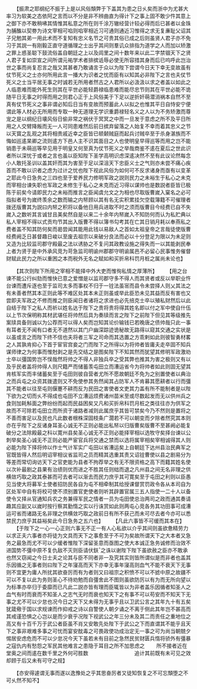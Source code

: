 <!-- { "loadSidebar": true } -->
　　【振肃之耶纲纪不振于上是以风俗頽弊于下盖其为患之日乆矣而浙中为尤甚大率习为软美之态依阿之言而以不分是非不辨曲直为得计下之事上固不敢少忤其意上之御下亦不敢稍咈其情惟其私意之所在则千涂万辙经营计较必得而后已甚者以金珠为脯醢以契劵为诗文宰相可啗则啗宰相近习可通则通近习惟得之求无复亷耻父诏其子兄勉其弟一用此术而不复知有忠义名节之可贵其俗已成之后则虽贤人君子亦不免习于其説一有刚毅正直守道循理之士出乎其间则羣讥众排指为道学之人而加以矫激之罪上惑圣聪下鼓流俗盖自朝廷之上以及闾里之间十数年来以此二字禁锢天下之贤人君子复如崇宣之间所谓元祐学术者排摈诋辱必使无所容措其身而后已呜呼此岂治世之事而尚复忍言之哉又其甚者乃敢诵言于众以为陛下尝谓今日天下幸无变故虽有仗节死义之士亦何所用此言一播大为识者之忧而臣有以知其必非陛下之言也夫仗节死义之士当平居无事之时诚若无所用者然古之人君所以必汲汲以求之者盖以如此之人临患难而能外死生则其在平世必能轻爵禄临患难而能尽忠节则其在平世必能不诡随平日无事之时得而用之则君心正于上风俗美于下足以逆折奸萌潜消祸本自然不至真有仗节死义之事非谓必知后日当有变故而预蓄此人以拟之也惟其平日自恃安宁便谓此等人材必无所用而专取一种无道理无学识重爵禄轻名义之人以为不务矫激而尊宠之是以纲纪日壊风俗日偷非常之祸伏于冥冥之中而一旦发于意虑之所不及平日所用之人交臂降叛而无一人可同患难然后前日摈弃留落之人始复不幸而着其忠义之节以天寳之乱观之其将相贵戚近幸之臣皆已顿颡贼庭而起兵讨贼卒至于杀身湛族而不悔如巡逺杲卿之流则逺方下邑人主不识其面目之人也使明皇早得巡等而用之岂不能销患于未萌巡等早见用于明皇又何至真为仗节死义之举哉商鉴不逺在夏后之世此识者所以深忧于或者之言也虽以臣知陛下圣学高明识虑深逺决然不至有此议论然每念小人敢托圣训以盖其奸而其为害至于足以深沮天下忠臣义士之气则亦未尝不痛心疾首而不敢以识者之虑为过计之忧也陛下视此风俗为如何可不反求诸身而亟有以变革之耶此今日急务之三四也至于爱养民力修明军政之説则民力之未裕生于私心之未克而宰相台谏失职也军政之未修生于私心之未克而近习得以谋帅也是数説者臣皆已极陈于前矣今请即民力之未裕而推言之臣闻虞允文之为相也尽取版曹嵗入窠名之必可指拟者号为嵗终羡余之数而输之内帑顾以其有名无实积累挂欠空载簿籍不可催理者拨还版曹其为説曰内帑之积将以备他日用兵进取不时之须而版曹目今经费已自不失嵗入之数听其言诚甘且美矣然自是以来二十余年内帑嵗入不知防何而认为私贮典以私人宰相不得以式贡均节其出入版曹不得以簿书勾考其在亡其日销月耗以奉燕私之费者盖不知其防何矣而曷尝闻其能用此钱以易敌人之首如太祖皇帝之言哉徒使版曹经费阙乏日甚督趣日峻以至废去祖宗以来破分良法而必以十分登足为限以为未足则又造为比较监司郡守殿最之法以诱胁之不复问其政教设施之得失而一以其能剥民奉上者为贤于是中外承风竞为苛急监司明谕州郡郡守明谕属邑不必留心民事惟务催督财赋此民力之所以重困之本而税外无名之赋如和买折帛科罚月桩之属尚未论也】


　　【其次则陛下所用之宰相不能择中外大吏而惟徇私情之厚薄所】
　　【用之台谏不能公行纠劾而惟快已意之爱憎是以监司郡守多不得人而其贤者或反以举职业忤台谏而遭斥逐也至于监司太多而事权不归于一铨法虽宻而县令未尝择人则乂其法之有未善者然其本正则此等不难区处其本未正则虽或举此臣恐未见其益而反有害也又尝即夫军政之不修而推之则臣闻日者诸将之求进也必先掊克士卒以殖私财然后以此自结于陛下之私人而祈以姓名达于陛下之贵将贵将得其姓名即以付之军中使自什伍以上节次保明称其材武堪任将帅然后具为奏牍而言之陛下之前陛下但见其等级推先案牍具备则诚以为公荐而可以得人矣而岂知其论价输钱已若晚唐之债帅哉只此一事有耳者无不闻有口者无不道然以其门户幽深踪迹诡秘故无路得以窥其交通之实状是以虽或言之而陛下终不信也夫将者三军之司命而其选置之方乖剌如此则彼智勇材畧之人其孰肯抑心下首于宦官宫妾之门而陛下之所得以为将帅者皆庸夫走卒固不知兵谋师律之为何事而惟尅剥之是先交结之是图矣陛下不知其然而犹望其修明军政激劝士卒以彊国势岂不悮哉然将帅之不得人非独兵卒之受其弊也推其为害之极则又有以及乎民者盖将帅得人则尺籍严而储蓄羡屯田立而漕运省今为将帅者如此则固无望其肯核军实而丰储蓄矣至于屯田则彼自营者尤所不愿故朝廷不免为之别置使者以典治之而兵屯之众资其拨遣则又不免使参其务然闻其占防军人不肯募其愿耕者以行而彊其不能者以往至屯则偃蹇不耕而反为民田之害使者文吏其力盖有所不能制者是以陛下欲为之切而乆不得成也屯田不立漕运烦费诸州苗米至或尽数起发而无以供州兵之食则加耗斛面之弊纷纷而起而民益困矣又凡和买折帛科罚月桩之类往往亦为供军之故而不可除若屯田立而所资于诸路者减则此属庶乎其皆可禁矣今乃不然则是置将之不善而害足以及民也凡此数者根株深固枝条广濶若不可以朝变而夕除者然究其本则亦在乎陛下之反诸身耳圣心诚无不正则必能出私帑以归版曹矣版曹不至甚阙必能复破分之法除殿最之科以寛州县矣圣心诚无不正则必能择宰相以选牧守矣择台谏以公刺举矣圣心诚无不正则必能严宦官兵将交通之禁而以选将属宰相矣宰相诚得其人则必能为陛下择将帅以作士气计军实广屯田以省漕运矣上自朝廷下达州县治民典军之官既皆得人然后明诏宰相议省监司之员而精其选重其责又诏铨曹使以县之剧易分为等差而常切询访天下之官吏能为县者不拘荐举之有无不限资格之高下而籍其姓名使以次补最剧之县果有治绩则优而进之不胜其任则绌而退之凡州县之间无名非理之供横敛巧取之政其泰甚而可去者可以渐去而民力庶乎其可寛矣至于屯田之利则以臣愚见当使大将募军士使者招防民各自为屯不相牵制其给授课督赏罚政令各从本司自为区处军中自有将校可使不须别置官吏使者则听其辟置官属三五人指使一二十人以备使令又择从官通知兵农之务兼得军民之情者一员为屯田使总治两司之政而通其奏请趣其应副又以嵗时按行察其勤惰之实以行诛赏如此则两屯心竞各务其功田事可成漕运可省而诸路无名非理之供横敛巧取之政前日有所不获己而未可尽去者今亦可以悉禁民力庶乎其益裕矣此今日急务之五六也】
　　【凡此六事皆不可缓而其本在】
　　【于陛下之一心一心正则六事无不正一有人心私欲以介乎其间则虽欲惫精劳力以求正夫六事者亦将徒为文具而天下之事愈至于不可为矣故所谓天下之大本者又急务之最急而尤不可以少缓者惟陛下深留圣意而亟图之使大本诚正急务诚修而治效不进国势不彊中原不复仇敌不灭则臣请伏鈇之诛以谢陛下陛下虽欲赦之臣亦不敢承也然又窃闻之今日士夫之论其与臣不同者非一及究其实则皆所谓似是而非者也盖其乐因循之无事者则曰陛下之年寖高而天下亦幸无事年寖高则血气不能不衰天下无事则不宜更为庸人所扰其欲奋厉而有为者则又曰祖宗之积愤不可以不摅中原之故疆不可以不复以此为务则圣心不待劝勉而自彊舍此不图则虽欲防厉以有为而无所向望以为标凖亦卒归于委靡而已凡此二説亦皆有理而臣辄皆以为非者盖乐因循者知圣人之血气有时而衰而不知圣人之志气无时而衰也知天下之有事不可以苟安而不知天下无事之尤不可以少怠也况今日之天下又未得为无事乎且以卫武公言之其年九十有五矣犹箴儆于国以求规谏而作抑戒之诗以自警使人朝夕诵之不离于侧此其年岂不甚高而其戒谨恐惧之心岂以是而少衰乎况陛下视武公之年三分未及其二而责任之重地位之高又有十百千万于武公者臣虽不肖又安敢先处陛下于武公之下而直谓其不能乎且天下之事非艰难多事之可忧而宴安酖毒之可畏政使功成治定无一事之可为尚当朝兢夕惕居安虑危而不可以少怠况今天下虽若未有目前之急然民贫财匮兵惰将骄外有彊暴之寇仇内有愁怨之军民其他难言之患隐于耳目之所不加思虑之
　　所不接者近在堂奥之间而逺在数千里之外何可胜数　　　　　　　　　追计其前既有未可见之效却顾于后又未有可守之规】

　　【亦安得遽谓无事而遂以逸豫处之乎其思奋厉者又徒知恢复之不可忘頽堕之不可乆然不知不】
